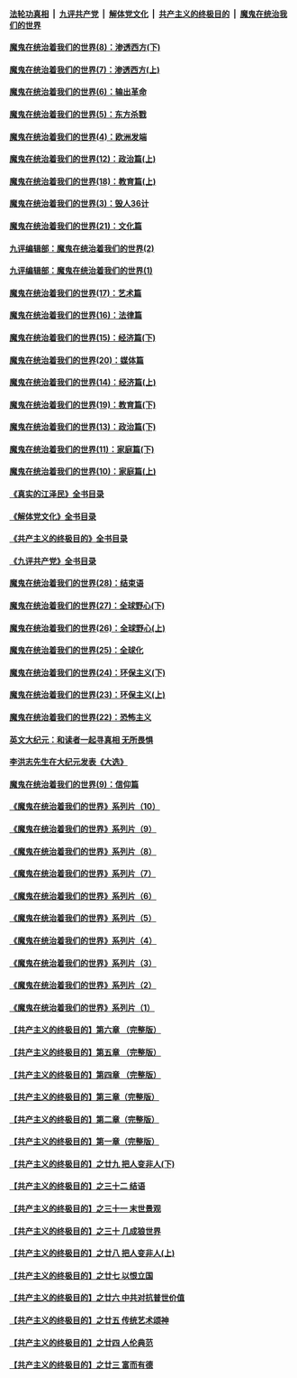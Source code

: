 ####  [法轮功真相](../../../../basic/blob/master/README.md?t=10292102) &nbsp;|&nbsp; [九评共产党](../../../../9ping.md/blob/master/README.md?t=10292102) &nbsp;|&nbsp; [解体党文化](../../../../jtdwh.md/blob/master/README.md?t=10292102)  &nbsp;|&nbsp; [共产主义的终极目的](../../../../gczydzjmd.md/blob/master/README.md?t=10292102) &nbsp;|&nbsp; [魔鬼在统治我们的世界](../../../../mgztzwmdsj.md/blob/master/README.md?t=10292102) 

#### [魔鬼在统治着我们的世界(8)：渗透西方(下)](../pages/nsc422/n10429603.md?t=10292102) 

#### [魔鬼在统治着我们的世界(7)：渗透西方(上)](../pages/nsc422/n10426013.md?t=10292102) 

#### [魔鬼在统治着我们的世界(6)：输出革命](../pages/nsc422/n10421536.md?t=10292102) 

#### [魔鬼在统治着我们的世界(5)：东方杀戮](../pages/nsc422/n10417707.md?t=10292102) 

#### [魔鬼在统治着我们的世界(4)：欧洲发端](../pages/nsc422/n10414890.md?t=10292102) 

#### [魔鬼在统治着我们的世界(12)：政治篇(上)](../pages/nsc422/n10444576.md?t=10292102) 

#### [魔鬼在统治着我们的世界(18)：教育篇(上)](../pages/nsc422/n10526970.md?t=10292102) 

#### [魔鬼在统治着我们的世界(3)：毁人36计](../pages/nsc422/n10411583.md?t=10292102) 

#### [魔鬼在统治着我们的世界(21)：文化篇](../pages/nsc422/n10597706.md?t=10292102) 

#### [九评编辑部：魔鬼在统治着我们的世界(2)](../pages/nsc422/n10410036.md?t=10292102) 

#### [九评编辑部：魔鬼在统治着我们的世界(1)](../pages/nsc422/n10406825.md?t=10292102) 

#### [魔鬼在统治着我们的世界(17)：艺术篇](../pages/nsc422/n10499093.md?t=10292102) 

#### [魔鬼在统治着我们的世界(16)：法律篇](../pages/nsc422/n10485969.md?t=10292102) 

#### [魔鬼在统治着我们的世界(15)：经济篇(下)](../pages/nsc422/n10469975.md?t=10292102) 

#### [魔鬼在统治着我们的世界(20)：媒体篇](../pages/nsc422/n10586579.md?t=10292102) 

#### [魔鬼在统治着我们的世界(14)：经济篇(上)](../pages/nsc422/n10457370.md?t=10292102) 

#### [魔鬼在统治着我们的世界(19)：教育篇(下)](../pages/nsc422/n10564808.md?t=10292102) 

#### [魔鬼在统治着我们的世界(13)：政治篇(下)](../pages/nsc422/n10448270.md?t=10292102) 

#### [魔鬼在统治着我们的世界(11)：家庭篇(下)](../pages/nsc422/n10440961.md?t=10292102) 

#### [魔鬼在统治着我们的世界(10)：家庭篇(上)](../pages/nsc422/n10435448.md?t=10292102) 

#### [《真实的江泽民》全书目录](../pages/nsc422/n13721399.md?t=10292102) 

#### [《解体党文化》全书目录](../pages/nsc422/n13721157.md?t=10292102) 

#### [《共产主义的终极目的》全书目录](../pages/nsc422/n13721048.md?t=10292102) 

#### [《九评共产党》全书目录](../pages/nsc422/n13708085.md?t=10292102) 

#### [魔鬼在统治着我们的世界(28)：结束语](../pages/nsc422/n10936246.md?t=10292102) 

#### [魔鬼在统治着我们的世界(27)：全球野心(下)](../pages/nsc422/n10928319.md?t=10292102) 

#### [魔鬼在统治着我们的世界(26)：全球野心(上)](../pages/nsc422/n10900318.md?t=10292102) 

#### [魔鬼在统治着我们的世界(25)：全球化](../pages/nsc422/n10788205.md?t=10292102) 

#### [魔鬼在统治着我们的世界(24)：环保主义(下)](../pages/nsc422/n10695307.md?t=10292102) 

#### [魔鬼在统治着我们的世界(23)：环保主义(上)](../pages/nsc422/n10688613.md?t=10292102) 

#### [魔鬼在统治着我们的世界(22)：恐怖主义](../pages/nsc422/n10614727.md?t=10292102) 

#### [英文大纪元：和读者一起寻真相 无所畏惧](../pages/nsc422/n12542027.md?t=10292102) 

#### [李洪志先生在大纪元发表《大选》](../pages/nsc422/n12534746.md?t=10292102) 

#### [魔鬼在统治着我们的世界(9)：信仰篇](../pages/nsc422/n10432159.md?t=10292102) 

#### [《魔鬼在统治着我们的世界》系列片（10）](../pages/nsc422/n12292670.md?t=10292102) 

#### [《魔鬼在统治着我们的世界》系列片（9）](../pages/nsc422/n12290859.md?t=10292102) 

#### [《魔鬼在统治着我们的世界》系列片（8）](../pages/nsc422/n12287445.md?t=10292102) 

#### [《魔鬼在统治着我们的世界》系列片（7）](../pages/nsc422/n12283425.md?t=10292102) 

#### [《魔鬼在统治着我们的世界》系列片（6）](../pages/nsc422/n12282314.md?t=10292102) 

#### [《魔鬼在统治着我们的世界》系列片（5）](../pages/nsc422/n12281419.md?t=10292102) 

#### [《魔鬼在统治着我们的世界》系列片（4）](../pages/nsc422/n12274024.md?t=10292102) 

#### [《魔鬼在统治着我们的世界》系列片（3）](../pages/nsc422/n12271322.md?t=10292102) 

#### [《魔鬼在统治着我们的世界》系列片（2）](../pages/nsc422/n12269049.md?t=10292102) 

#### [《魔鬼在统治着我们的世界》系列片（1）](../pages/nsc422/n12267575.md?t=10292102) 

#### [【共产主义的终极目的】第六章 （完整版）](../pages/nsc422/n11428913.md?t=10292102) 

#### [【共产主义的终极目的】第五章 （完整版）](../pages/nsc422/n11428912.md?t=10292102) 

#### [【共产主义的终极目的】第四章 （完整版）](../pages/nsc422/n11428907.md?t=10292102) 

#### [【共产主义的终极目的】第三章（完整版）](../pages/nsc422/n11428848.md?t=10292102) 

#### [【共产主义的终极目的】第二章（完整版）](../pages/nsc422/n11428831.md?t=10292102) 

#### [【共产主义的终极目的】第一章（完整版）](../pages/nsc422/n11417651.md?t=10292102) 

#### [【共产主义的终极目的】之廿九 把人变非人(下)](../pages/nsc422/n11344140.md?t=10292102) 

#### [【共产主义的终极目的】之三十二 结语](../pages/nsc422/n11360535.md?t=10292102) 

#### [【共产主义的终极目的】之三十一 末世景观](../pages/nsc422/n11351129.md?t=10292102) 

#### [【共产主义的终极目的】之三十 几成狼世界](../pages/nsc422/n11348280.md?t=10292102) 

#### [【共产主义的终极目的】之廿八 把人变非人(上)](../pages/nsc422/n11340492.md?t=10292102) 

#### [【共产主义的终极目的】之廿七 以恨立国](../pages/nsc422/n11336944.md?t=10292102) 

#### [【共产主义的终极目的】之廿六 中共对抗普世价值](../pages/nsc422/n11324785.md?t=10292102) 

#### [【共产主义的终极目的】之廿五 传统艺术颂神](../pages/nsc422/n11296396.md?t=10292102) 

#### [【共产主义的终极目的】之廿四 人伦典范](../pages/nsc422/n11296397.md?t=10292102) 

#### [【共产主义的终极目的】之廿三 富而有德](../pages/nsc422/n11283598.md?t=10292102) 

